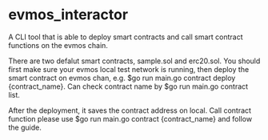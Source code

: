 # evmos_interactor
A CLI tool that is able to deploy smart contracts and call smart contract functions on the evmos chain.

There are two defalut smart contracts, sample.sol and erc20.sol.
You should first make sure your evmos local test network is running, then deploy the smart contract on evmos chan, 
e.g. $go run main.go contract deploy {contract_name}.
Can check contract name by $go run main.go contract list.

After the deployment, it saves the contract address on local.
Call contract function please use $go run main.go contract {contract_name} and follow the guide.

